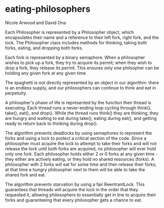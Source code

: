 # eating-philosophers
Nicole Arwood and David Ona

Each Philosopher is represented by a Philosopher object, which encapsulates their name and a reference to their left fork, right fork, and the lock. The Philosopher class includes methods for thinking, taking both forks, eating, and dropping both forks.

Each fork is represented by a binary semaphore. When a philosopher wishes to pick up a fork, they try to acquire its permit; when they wish to drop a fork, they release its permit. This ensures only one philsopher can be holding any given fork at any given time.

The spaghetti is not directly represented by an object in our algorithm: there is an endless supply, and our philosophers can continue to think and eat in perpetuity. 

A philospher's phase of life is represented by the function their thread is executing. Each thread runs a never-ending loop cycling through think(), take(), eat(), and drop(). While the thread runs think() they are thinking, they are hungry and waiting to eat during take(), eating during eat(), and getting ready to return back to thinking during drop().

The algorithm prevents deadlocks by using semaphores to represent the forks and using a lock to protect a critical section of the code. Since a philosopher must acquire the lock to attempt to take their forks and will not release the lock until both forks are acquired, no philosopher will ever hold only one fork. Each philosopher holds either 2 or 0 forks at any given time - they either are actively eating, or they hold no shared resources (forks). A philosopher with 2 forks will eat for some time and then release their forks; at that time a hungry philosopher next to them will be able to take the shared fork and eat. 

The algorithm prevents starvation by using a fair ReentrantLock. This guarantees that threads will acquire the lock in the order that they requested it, allowing philosophers to essentially get in line to acquire their forks and guaranteeing that every philosopher gets a chance to eat.



